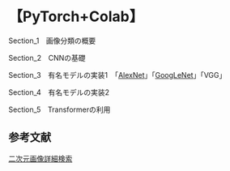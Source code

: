 # 【PyTorch+Colab】
Section_1　画像分類の概要

Section_2　CNNの基礎

Section_3　有名モデルの実装1　「[AlexNet](https://huggingface.co/spaces/pytorch/AlexNet)」「[GoogLeNet](https://huggingface.co/spaces/pytorch/GoogleNet)」「VGG」

Section_4　有名モデルの実装2

Section_5　Transformerの利用
## 参考文献
[二次元画像詳細検索](https://ascii2d.net/)
